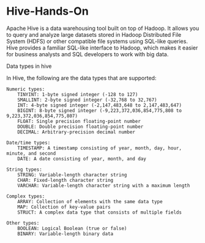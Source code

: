 # Hive-Hands-On

Apache Hive is a data warehousing tool built on top of Hadoop. It allows you to query and analyze large datasets stored in Hadoop Distributed File System (HDFS) or other compatible file systems using SQL-like queries. Hive provides a familiar SQL-like interface to Hadoop, which makes it easier for business analysts and SQL developers to work with big data.


Data types in hive

In Hive, the following are the data types that are supported:

    Numeric types:
        TINYINT: 1-byte signed integer (-128 to 127)
        SMALLINT: 2-byte signed integer (-32,768 to 32,767)
        INT: 4-byte signed integer (-2,147,483,648 to 2,147,483,647)
        BIGINT: 8-byte signed integer (-9,223,372,036,854,775,808 to 9,223,372,036,854,775,807)
        FLOAT: Single precision floating-point number
        DOUBLE: Double precision floating-point number
        DECIMAL: Arbitrary-precision decimal number

    Date/time types:
        TIMESTAMP: A timestamp consisting of year, month, day, hour, minute, and second
        DATE: A date consisting of year, month, and day

    String types:
        STRING: Variable-length character string
        CHAR: Fixed-length character string
        VARCHAR: Variable-length character string with a maximum length

    Complex types:
        ARRAY: Collection of elements with the same data type
        MAP: Collection of key-value pairs
        STRUCT: A complex data type that consists of multiple fields

    Other types:
        BOOLEAN: Logical Boolean (true or false)
        BINARY: Variable-length binary data
